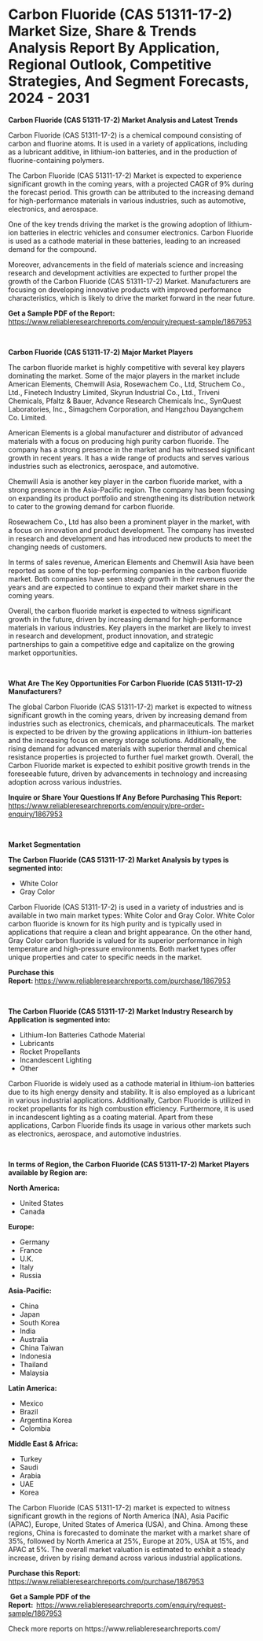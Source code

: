 <p><h1>Carbon Fluoride (CAS 51311-17-2) Market Size, Share & Trends Analysis Report By Application, Regional Outlook, Competitive Strategies, And Segment Forecasts, 2024 - 2031</h1></p><p><strong>Carbon Fluoride (CAS 51311-17-2) Market Analysis and Latest Trends</strong></p>
<p><p>Carbon Fluoride (CAS 51311-17-2) is a chemical compound consisting of carbon and fluorine atoms. It is used in a variety of applications, including as a lubricant additive, in lithium-ion batteries, and in the production of fluorine-containing polymers.</p><p>The Carbon Fluoride (CAS 51311-17-2) Market is expected to experience significant growth in the coming years, with a projected CAGR of 9% during the forecast period. This growth can be attributed to the increasing demand for high-performance materials in various industries, such as automotive, electronics, and aerospace.</p><p>One of the key trends driving the market is the growing adoption of lithium-ion batteries in electric vehicles and consumer electronics. Carbon Fluoride is used as a cathode material in these batteries, leading to an increased demand for the compound.</p><p>Moreover, advancements in the field of materials science and increasing research and development activities are expected to further propel the growth of the Carbon Fluoride (CAS 51311-17-2) Market. Manufacturers are focusing on developing innovative products with improved performance characteristics, which is likely to drive the market forward in the near future.</p></p>
<p><strong>Get a Sample PDF of the Report:&nbsp;</strong> <a href="https://www.reliableresearchreports.com/enquiry/request-sample/1867953">https://www.reliableresearchreports.com/enquiry/request-sample/1867953</a></p>
<p>&nbsp;</p>
<p><strong>Carbon Fluoride (CAS 51311-17-2) Major Market Players</strong></p>
<p><p>The carbon fluoride market is highly competitive with several key players dominating the market. Some of the major players in the market include American Elements, Chemwill Asia, Rosewachem Co., Ltd, Struchem Co., Ltd., Finetech Industry Limited, Skyrun Industrial Co., Ltd., Triveni Chemicals, Pfaltz & Bauer, Advance Research Chemicals Inc., SynQuest Laboratories, Inc., Simagchem Corporation, and Hangzhou Dayangchem Co. Limited.</p><p>American Elements is a global manufacturer and distributor of advanced materials with a focus on producing high purity carbon fluoride. The company has a strong presence in the market and has witnessed significant growth in recent years. It has a wide range of products and serves various industries such as electronics, aerospace, and automotive.</p><p>Chemwill Asia is another key player in the carbon fluoride market, with a strong presence in the Asia-Pacific region. The company has been focusing on expanding its product portfolio and strengthening its distribution network to cater to the growing demand for carbon fluoride.</p><p>Rosewachem Co., Ltd has also been a prominent player in the market, with a focus on innovation and product development. The company has invested in research and development and has introduced new products to meet the changing needs of customers.</p><p>In terms of sales revenue, American Elements and Chemwill Asia have been reported as some of the top-performing companies in the carbon fluoride market. Both companies have seen steady growth in their revenues over the years and are expected to continue to expand their market share in the coming years.</p><p>Overall, the carbon fluoride market is expected to witness significant growth in the future, driven by increasing demand for high-performance materials in various industries. Key players in the market are likely to invest in research and development, product innovation, and strategic partnerships to gain a competitive edge and capitalize on the growing market opportunities.</p></p>
<p>&nbsp;</p>
<p><strong>What Are The Key Opportunities For Carbon Fluoride (CAS 51311-17-2) Manufacturers?</strong></p>
<p><p>The global Carbon Fluoride (CAS 51311-17-2) market is expected to witness significant growth in the coming years, driven by increasing demand from industries such as electronics, chemicals, and pharmaceuticals. The market is expected to be driven by the growing applications in lithium-ion batteries and the increasing focus on energy storage solutions. Additionally, the rising demand for advanced materials with superior thermal and chemical resistance properties is projected to further fuel market growth. Overall, the Carbon Fluoride market is expected to exhibit positive growth trends in the foreseeable future, driven by advancements in technology and increasing adoption across various industries.</p></p>
<p><strong>Inquire or Share Your Questions If Any Before Purchasing This Report:</strong> <a href="https://www.reliableresearchreports.com/enquiry/pre-order-enquiry/1867953">https://www.reliableresearchreports.com/enquiry/pre-order-enquiry/1867953</a></p>
<p>&nbsp;</p>
<p><strong>Market Segmentation</strong></p>
<p><strong>The Carbon Fluoride (CAS 51311-17-2) Market Analysis by types is segmented into:</strong></p>
<p><ul><li>White Color</li><li>Gray Color</li></ul></p>
<p><p>Carbon Fluoride (CAS 51311-17-2) is used in a variety of industries and is available in two main market types: White Color and Gray Color. White Color carbon fluoride is known for its high purity and is typically used in applications that require a clean and bright appearance. On the other hand, Gray Color carbon fluoride is valued for its superior performance in high temperature and high-pressure environments. Both market types offer unique properties and cater to specific needs in the market.</p></p>
<p><strong>Purchase this Report:&nbsp;</strong><a href="https://www.reliableresearchreports.com/purchase/1867953">https://www.reliableresearchreports.com/purchase/1867953</a></p>
<p>&nbsp;</p>
<p><strong>The Carbon Fluoride (CAS 51311-17-2) Market Industry Research by Application is segmented into:</strong></p>
<p><ul><li>Lithium-Ion Batteries Cathode Material</li><li>Lubricants</li><li>Rocket Propellants</li><li>Incandescent Lighting</li><li>Other</li></ul></p>
<p><p>Carbon Fluoride is widely used as a cathode material in lithium-ion batteries due to its high energy density and stability. It is also employed as a lubricant in various industrial applications. Additionally, Carbon Fluoride is utilized in rocket propellants for its high combustion efficiency. Furthermore, it is used in incandescent lighting as a coating material. Apart from these applications, Carbon Fluoride finds its usage in various other markets such as electronics, aerospace, and automotive industries.</p></p>
<p>&nbsp;</p>
<p><strong>In terms of Region, the Carbon Fluoride (CAS 51311-17-2) Market Players available by Region are:</strong></p>
<p>
    <p> <strong> North America: </strong>
        <ul>
            <li>United States</li>
            <li>Canada</li>
        </ul>
        </p> 
    <p> <strong> Europe: </strong>
        <ul>
            <li>Germany</li>
            <li>France</li>
            <li>U.K.</li>
            <li>Italy</li>
            <li>Russia</li>
        </ul>
        </p> 
    <p> <strong> Asia-Pacific: </strong>
        <ul>
            <li>China</li>
            <li>Japan</li>
            <li>South Korea</li>
            <li>India</li>
            <li>Australia</li>
            <li>China Taiwan</li>
            <li>Indonesia</li>
            <li>Thailand</li>
            <li>Malaysia</li>
        </ul>
        </p> 
    <p> <strong> Latin America: </strong>
        <ul>
            <li>Mexico</li>
            <li>Brazil</li>
            <li>Argentina Korea</li>
            <li>Colombia</li>
        </ul>
        </p> 
    <p> <strong> Middle East & Africa: </strong>
        <ul>
            <li>Turkey</li>
            <li>Saudi</li>
            <li>Arabia</li>
            <li>UAE</li>
            <li>Korea</li>
        </ul>
    </p>
    </p>
<p><p>The Carbon Fluoride (CAS 51311-17-2) market is expected to witness significant growth in the regions of North America (NA), Asia Pacific (APAC), Europe, United States of America (USA), and China. Among these regions, China is forecasted to dominate the market with a market share of 35%, followed by North America at 25%, Europe at 20%, USA at 15%, and APAC at 5%. The overall market valuation is estimated to exhibit a steady increase, driven by rising demand across various industrial applications.</p></p>
<p><strong>Purchase this Report: </strong><a href="https://www.reliableresearchreports.com/purchase/1867953">https://www.reliableresearchreports.com/purchase/1867953</a></p>
<p>&nbsp;<strong>Get a Sample PDF of the Report:&nbsp;&nbsp;</strong><a href="https://www.reliableresearchreports.com/enquiry/request-sample/1867953">https://www.reliableresearchreports.com/enquiry/request-sample/1867953</a></p>
<p><strong></strong></p>
<p>Check more reports on https://www.reliableresearchreports.com/</p>